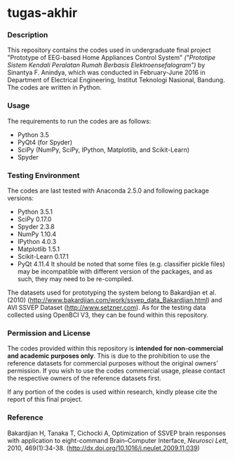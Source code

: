 # tugas-akhir
### Description
This repository contains the codes used in undergraduate final project "Prototype of EEG-based Home Appliances Control System" *("Prototipe Sistem Kendali Peralatan Rumah Berbasis Elektroensefalogram")* by Sinantya F. Anindya, which was conducted in February-June 2016 in Department of Electrical Engineering, Institut Teknologi Nasional, Bandung. The codes are written in Python.

### Usage
The requirements to run the codes are as follows:
* Python 3.5
* PyQt4 (for Spyder)
* SciPy (NumPy, SciPy, IPython, Matplotlib, and Scikit-Learn)
* Spyder

### Testing Environment
The codes are last tested with Anaconda 2.5.0 and following package versions:
* Python 3.5.1
* SciPy 0.17.0
* Spyder 2.3.8
* NumPy 1.10.4
* IPython 4.0.3
* Matplotlib 1.5.1
* Scikit-Learn 0.17.1
* PyQt 4.11.4
It should be noted that some files (e.g. classifier pickle files) may be incompatible with different version of the packages, and as such, they may need to be re-compiled.

The datasets used for prototyping the system belong to Bakardjian et al. (2010) (http://www.bakardjian.com/work/ssvep_data_Bakardjian.html) and AVI SSVEP Dataset (http://www.setzner.com). As for the testing data collected using OpenBCI V3, they can be found within this repository.

### Permission and License
The codes provided within this repository is **intended for non-commercial and academic purposes only**. This is due to the prohibition to use the reference datasets for commercial purposes without the original owners' permission. If you wish to use the codes commercial usage, please contact the respective owners of the reference datasets first.

If any portion of the codes is used within research, kindly please cite the report of this final project.

### Reference
Bakardjian H, Tanaka T, Cichocki A, Optimization of SSVEP brain responses with application to eight-command Brain–Computer Interface, *Neurosci Lett*, 2010, 469(1):34-38. (http://dx.doi.org/10.1016/j.neulet.2009.11.039)
